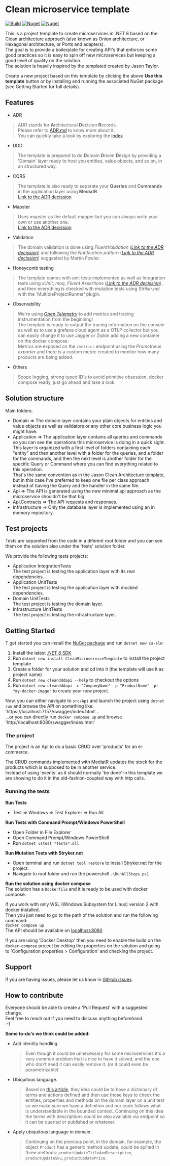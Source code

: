 # Clean microservice template
[![Build](https://github.com/jorsang1/clean-microservice-template/actions/workflows/publish.yml/badge.svg)](https://github.com/jorsang1/clean-microservice-template/actions/workflows/publish.yml)
[![Nuget](https://img.shields.io/nuget/v/CleanMicroserviceTemplate?label=NuGet)](https://www.nuget.org/packages/CleanMicroserviceTemplate)
[![Nuget](https://img.shields.io/nuget/dt/CleanMicroserviceTemplate?label=Downloads)](https://www.nuget.org/packages/CleanMicroserviceTemplate)

This is a project template to create microservices in .NET 8 based on the Clean architecture approach (also known as Onion architecture, or Hexagonal architecture, or Ports and adapters).  
The goal is to provide a boilerplate for creating API's that enforces some good practices so it is easy to spin off new microservices but keeping a good level of quality on the solution.  
The solution is heavily inspired by the templated created by Jason Taylor.


Create a new project based on this template by clicking the above **Use this template** button or by installing and running the associated NuGet package (see Getting Started for full details).

## Features

- ADR
>ADR stands for **A**rchitectural **D**ecision **R**ecords.  
Please refer to [ADR.md](ADR.md) to know more about it.  
You can quickly take a look by exploring the [index](docs/decisions/index.md)

- DDD
>The template is prepared to do **D**omain **D**riven **D**esign by providing a 'Domain' layer ready to host you entities, value objects, and so on, in an structured way.

- CQRS
>The template is also ready to separate your **Queries** and **Commands** in the application layer using **MediatR**.  
[Link to the ADR decission](docs/decisions/0005-use-mediatr.md)

- Mapster
>Uses mapster as the default mapper but you can always write your own or use another one.  
[Link to the ADR decission](docs/decisions/0001-use-mapster.md)

- Validation
>The domain validation is done using *FluentValidation*
(*[Link to the ADR decission](docs/decisions/0003-use-fluent-validations.md)*) and following the *Notification pattern* (*[Link to the ADR decission](docs/decisions/0006-adopt-notification-pattern.md)*) suggested by Martin Fowler.

- Honeycomb testing
>The template comes with unit tests implemented as well as Integration tests using *xUnit*, *moq*, *Fluent Assertions* (*[Link to the ADR decission](docs/decisions/0002-use-fluent-assertions.md)*), and then everything is checked with mutation tests using *Striker.net* with the 'MultipleProjectRunner' plugin.

- Observability
>We're using [*Open Telemetry*](https://opentelemetry.io/docs/instrumentation/net/getting-started/) to add metrics and tracing instrumentation from the beginning!  
The template is ready to output the tracing information on the console as well as to use a grafana cloud agent as a OTLP collector but you can easily change it to use Jagger or Zipkin adding a new container on the docker compose.  
Metrics are exposed on the `/metrics` endpoint using the *Prometheus exporter* and there is a custom metric created to monitor how many products are being added. 

- Others
>Scope logging, strong typed ID's to avoid primitive obsession, docker compose ready, just go ahead and take a look.



## Solution structure
Main folders:
* Domain => The domain layer contains your plain objects for entities and value objects as well as validators or any other core business logic you might have.
* Application => The application layer contains all queries and commands so you can see the operations this microservice is doing in a quick sight.  
This layer is organized with a first level of folders containing each "entity" and then another level with a folder for the queries, and a folder for the commands, and then the next level is another folder for the specific Query or Command where you can find everything related to this operation.  
That's the same convention as in the Jason Clean Architecture template, but in this case I've preferred to keep one file per class approach instead of having the Query and the handler in the same file.
* Api => The API is generated using the new minimal api approach as the microservice shouldn't be that big.
* Api.Contracts => The API requests and responses.
* Infrastructure => Only the database layer is implemented using an in memory repository.



## Test projects

Tests are separeted from the code in a diferent root folder and you can see them on the solution also under the 'tests' solution folder.

We provide the following tests projects:
- Application IntegrationTests  
The test project is testing the application layer with its real dependencies.
- Application UnitTests  
The test project is testing the application layer with mocked dependencies.
- Domain UnitTests  
  The test project is testing the domain layer.
- Infrastructure UnitTests  
  The test project is testing the infrastructure layer.


## Getting Started

T get started you can install the [NuGet package](https://www.nuget.org/packages/CleanMicroserviceTemplate) and run `dotnet new ca-sln`:

1. Install the latest [.NET 8 SDK](https://dotnet.microsoft.com/download/dotnet/8.0)
2. Run `dotnet new install CleanMicroserviceTemplate` to install the project template
3. Create a folder for your solution and cd into it (the template will use it as project name)
4. Run `dotnet new cleandddapi --help` to checkout the options
5. Run `dotnet new cleandddapi -c "CompanyName" -p "ProductName" -pr "my-docker-image"` to create your new project.

Now, you can either navigate to `src/Api` and launch the project using `dotnet run` and browse the API on something like: 'https://localhost:7157/swagger/index.html'...   
...or you can directly run `docker compose up` and browse 'http://localhost:8080/swagger/index.html'

### The project

The project is an Api to do a basic CRUD over 'products' for an e-commerce.  

The CRUD commands implemented with MediatR updates the stock for the products which is supposed to be in another service.  
Instead of using 'events' as it should normally 'be done' in this template we are showing to do it in the old-fashion-coupled way with http calls.  


### Running the tests

**Run Tests**
* Test => Windows => Test Explorer => Run All

**Run Tests with Command Prompt/Windows PowerShell**
* Open Folder in File Explorer
* Open Command Prompt/Windows PowerShell
* Run `dotnet vstest *Tests*.dll`

**Run Mutation Tests with Stryker.net**
* Open terminal and run `dotnet tool restore` to install Stryker.net for the project.
* Navigate to root folder and run the powershell `.\RunAllSteps.ps1`

**Run the solution using docker compose**  
The solution has a `Dockerfile` and it is ready to be used with docker compose.

If you work with only WSL (Windows Subsystem for Linux) version 2 with docker installed.  
Then you just need to go to the path of the solution and run the following command:  
`docker compose up`  
The API should be available on [localhost:8080](http://localhost:8080)

If you are using 'Docker Desktop' then you need to enable the build on the `docker-compose` project by editing the properties on the solution and going to 'Configuration properties > Configuration' and checking the project.

## Support

If you are having issues, please let us know in [GitHub issues](https://github.com/jorsang1/clean-microservice-template/issues/new/choose).

## How to contribute
Everyone should be able to create a 'Pull Request' with a suggested change.  
Feel free to reach out if you need to discuss anything beforehand.  
:-)

**Some to-do's we think could be added:**

- Add identity handling
  > Even though it could be unnecessary for some microservices it's a very common problem that is nice to have it solved, and the one who don't need it can easily remove it. (or it could even be parametrizable)
- Ubiquitous language.
  > Based on [this article](https://blog.ndepend.com/checking-ddd-ubiquitous-language-with-ndepend/), they idea could be to have a dictionary of terms and actions defined and then use those keys to check the entities, properties and methods on the domain layer on a unit test so we make sure we have a definition and our code follows what is understandable in the bounded context.
  Continuing on this idea the terms with descriptions could be also available via endpoint so it can be queried or published or whatever.
- Apply ubiquitous language in domain.
  > Continuing on the previous point, in the domain, for example, the object `Product` has a generic method update, could be splited in three methods: `productUpdateTitleAndDescription`, `productUpdateSku`, `productUpdatePrice`.
